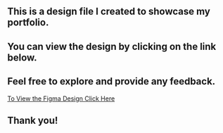 ## This is a design file I created to showcase my portfolio. 
## You can view the design by clicking on the link below. 
## Feel free to explore and provide any feedback. 
[To View the Figma Design Click Here](https://www.figma.com/file/ASaktBnbT4Lv4j47EyGRZB/My-Design-File?type=design&t=Fi666KFJuHW9Ohm2-6)
## Thank you!
